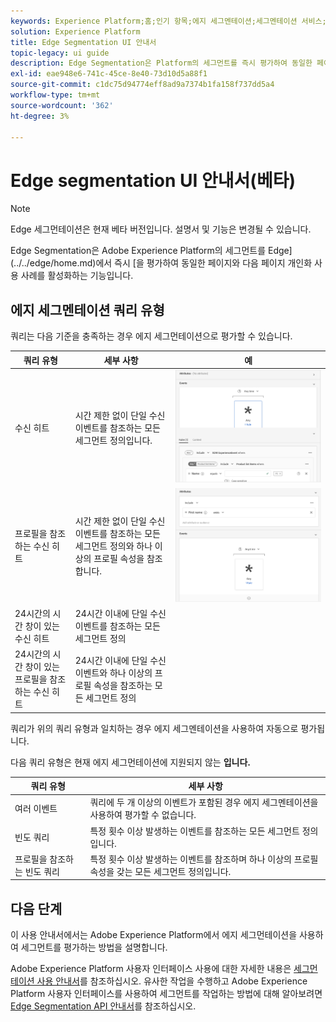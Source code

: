 ```yaml
---
keywords: Experience Platform;홈;인기 항목;에지 세그멘테이션;세그멘테이션 서비스;세그멘테이션 서비스;ui 안내서;스트리밍 에지;
solution: Experience Platform
title: Edge Segmentation UI 안내서
topic-legacy: ui guide
description: Edge Segmentation은 Platform의 세그먼트를 즉시 평가하여 동일한 페이지와 다음 페이지 개인화 사용 사례를 가능하게 하는 기능입니다.
exl-id: eae948e6-741c-45ce-8e40-73d10d5a88f1
source-git-commit: c1dc75d94774eff8ad9a7374b1fa158f737dd5a4
workflow-type: tm+mt
source-wordcount: '362'
ht-degree: 3%

---
```


# Edge segmentation UI 안내서(베타)

>[!NOTE]
>
>Edge 세그먼테이션은 현재 베타 버전입니다. 설명서 및 기능은 변경될 수 있습니다.

Edge Segmentation은 Adobe Experience Platform의 세그먼트를 Edge](../../edge/home.md)에서 즉시 [을 평가하여 동일한 페이지와 다음 페이지 개인화 사용 사례를 활성화하는 기능입니다.

## 에지 세그멘테이션 쿼리 유형

쿼리는 다음 기준을 충족하는 경우 에지 세그먼테이션으로 평가할 수 있습니다.

| 쿼리 유형 | 세부 사항 | 예 |
| ---------- | ------- | ------- |
| 수신 히트 | 시간 제한 없이 단일 수신 이벤트를 참조하는 모든 세그먼트 정의입니다. | ![](../images/ui/edge-segmentation/incoming-hit.png) |
| 프로필을 참조하는 수신 히트 | 시간 제한 없이 단일 수신 이벤트를 참조하는 모든 세그먼트 정의와 하나 이상의 프로필 속성을 참조합니다. | ![](../images/ui/edge-segmentation/profile-hit.png) |
| 24시간의 시간 창이 있는 수신 히트 | 24시간 이내에 단일 수신 이벤트를 참조하는 모든 세그먼트 정의 |  |
| 24시간의 시간 창이 있는 프로필을 참조하는 수신 히트 | 24시간 이내에 단일 수신 이벤트와 하나 이상의 프로필 속성을 참조하는 모든 세그먼트 정의 |  |

쿼리가 위의 쿼리 유형과 일치하는 경우 에지 세그멘테이션을 사용하여 자동으로 평가됩니다.

다음 쿼리 유형은 현재 에지 세그먼테이션에 지원되지 않는 **입니다.**

| 쿼리 유형 | 세부 사항 |
| ---------- | ------- |
| 여러 이벤트 | 쿼리에 두 개 이상의 이벤트가 포함된 경우 에지 세그멘테이션을 사용하여 평가할 수 없습니다. |
| 빈도 쿼리 | 특정 횟수 이상 발생하는 이벤트를 참조하는 모든 세그먼트 정의입니다. |  |
| 프로필을 참조하는 빈도 쿼리 | 특정 횟수 이상 발생하는 이벤트를 참조하며 하나 이상의 프로필 속성을 갖는 모든 세그먼트 정의입니다. |  |

## 다음 단계

이 사용 안내서에서는 Adobe Experience Platform에서 에지 세그먼테이션을 사용하여 세그먼트를 평가하는 방법을 설명합니다.

Adobe Experience Platform 사용자 인터페이스 사용에 대한 자세한 내용은 [세그먼테이션 사용 안내서](./overview.md)를 참조하십시오. 유사한 작업을 수행하고 Adobe Experience Platform 사용자 인터페이스를 사용하여 세그먼트를 작업하는 방법에 대해 알아보려면 [Edge Segmentation API 안내서](../api/edge-segmentation.md)를 참조하십시오.
